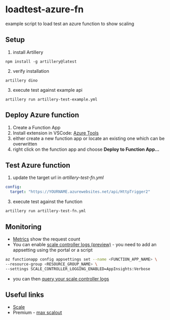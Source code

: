 # loadtest-azure-fn
example script to load test an azure function to show scaling

## Setup 
1. install Artillery
```
npm install -g artillery@latest
```
2. verify installation
```
artillery dino
```
3. execute test against example api
```
artillery run artillery-test-example.yml
```

## Deploy Azure function
1. Create a Function App
2. Install extension in VSCode: [Azure Tools](https://marketplace.visualstudio.com/items?itemName=ms-vscode.vscode-node-azure-pack)
3. either create a new function app or locate an existing one which can be overwritten
4. right click on the function app and choose **Deploy to Function App...**

## Test Azure function
1. update the target url in *artillery-test-fn.yml*
```yaml
config:
  target: "https://YOURNAME.azurewebsites.net/api/HttpTrigger2"

```
3. execute test against the function
```
artillery run artillery-test-fn.yml
```
## Monitoring
- [Metrics](https://docs.microsoft.com/en-us/azure/azure-functions/monitor-metrics?tabs=portal) show the request count
- You can enable [scale controller logs (preview)](https://docs.microsoft.com/en-us/azure/azure-functions/configure-monitoring?tabs=v2#configure-scale-controller-logs) - you need to add an appsetting using the portal or a script
```bash
az functionapp config appsettings set --name <FUNCTION_APP_NAME> \
--resource-group <RESOURCE_GROUP_NAME> \
--settings SCALE_CONTROLLER_LOGGING_ENABLED=AppInsights:Verbose
```
- you can then [query your scale controller logs](https://docs.microsoft.com/en-us/azure/azure-functions/analyze-telemetry-data#query-scale-controller-logs)

## Useful links
- [Scale](https://docs.microsoft.com/en-us/azure/azure-functions/functions-scale#scale)
- Premium - [max scalout](https://docs.microsoft.com/en-us/azure/azure-functions/functions-premium-plan?tabs=portal#region-max-scale-out)